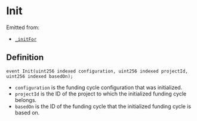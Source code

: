 # Init

Emitted from:

* [`_initFor`](/api/contracts/jbfundingcyclestore/write/-_initfor.md)

## Definition

```solidity
event Init(uint256 indexed configuration, uint256 indexed projectId, uint256 indexed basedOn);
```

* `configuration` is the funding cycle configuration that was initialized.
* `projectId` is the ID of the project to which the initialized funding cycle belongs.
* `basedOn` is the ID of the funding cycle that the initialized funding cycle is based on.
